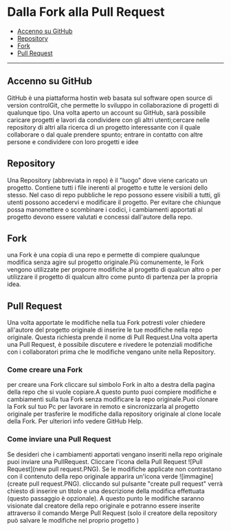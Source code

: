 # Dalla Fork alla Pull Request

- [Accenno su GitHub](#Accenno-su-GitHub)
- [Repository](#Repository)
- [Fork](#Fork)
- [Pull Request](#Pull-Request)

---

## Accenno su GitHub

GitHub è una piattaforma hostin web basata sul software open source di version controlGit, che permette lo sviluppo in collaborazione di progetti di qualunque tipo. Una volta aperto un account su GitHub, sarà possibile caricare progetti e lavori da condividere con gli altri utenti;cercare nelle repository di altri alla ricerca di un progetto interessante con il quale collaborare o dal quale prendere spunto; entrare in contatto con altre persone e condividere con loro progetti e idee

## Repository

Una Repository (abbreviata in repo) è il "luogo" dove viene caricato un progetto. Contiene tutti i file inerenti al progetto e tutte le versioni dello stesso. Nel caso di repo pubbliche le repo possono essere visibili a tutti, gli utenti possono accedervi e modificare il progetto. Per evitare che chiunque possa manomettere o scombinare i codici, i cambiamenti apportati al progetto devono essere valutati e concessi dall'autore della repo.

## Fork

una Fork è una copia di una repo e permette di compiere qualunque modifica senza agire sul progetto originale.Più comunemente, le Fork vengono utilizzate per proporre modifiche al progetto di qualcun altro o per utilizzare il progetto di qualcun altro come punto di partenza per la propria idea.

## Pull Request

Una volta apportate le modifiche nella tua Fork potresti voler chiedere all'autore del progetto originale di inserire le tue modifiche nella repo originale. Questa richiesta prende il nome di Pull Request.Una volta aperta una Pull Request, è possibile discutere e rivedere le potenziali modifiche con i collaboratori prima che le modifiche vengano unite nella Repository.

### Come creare una Fork

per creare una Fork cliccare sul simbolo Fork in alto a destra della pagina della repo che si vuole copiare.A questo punto puoi compiere modifiche e cambiamenti sulla tua Fork senza modificare la repo originale.Puoi clonare la Fork sul tuo Pc per lavorare in remoto e sincronizzarla al progetto originale per trasferire le modifiche dalla repository originale al clone locale della Fork. Per ulteriori info vedere GitHub Help.

### Come inviare una Pull Request

Se desideri che i cambiamenti apportati vengano inseriti nella repo originale puoi inviare una PullRequest. Cliccare l'icona della Pull Request ![Pull Request](new pull request.PNG). Se le modifiche applicate non contrastano con il contenuto della repo originale apparira un'icona verde ![immagine](create pull request.PNG). cliccando sul pulsante "create pull request" verrà chiesto di inserire un titolo e una descrizione della modifica effettuata (questo passaggio è opzionale). A questo punto le modifiche saranno visionate dal creatore della repo originale e potranno essere inserite attraverso il comando Merge Pull Request (solo il creatore della repository può salvare le modifiche nel proprio progetto )
